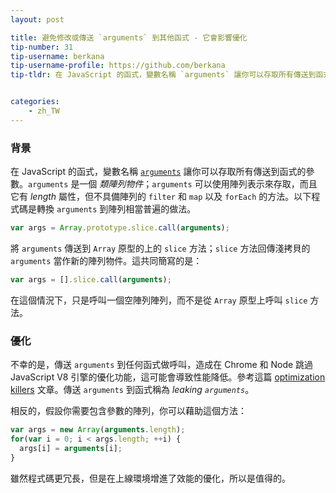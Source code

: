 ```yaml
---
layout: post

title: 避免修改或傳送 `arguments` 到其他函式 - 它會影響優化
tip-number: 31
tip-username: berkana
tip-username-profile: https://github.com/berkana
tip-tldr: 在 JavaScript 的函式，變數名稱 `arguments` 讓你可以存取所有傳送到函式的參數。`arguments` 是一個 *類陣列物件*；`arguments` 可以使用陣列表示來存取，而且它有 *length* 屬性，但不具備陣列的 `filter` 和 `map` 以及 `forEach` 的方法。以下程式碼是轉換 `arguments` 到陣列相當普遍的做法。


categories:
    - zh_TW
---
```


### 背景

在 JavaScript 的函式，變數名稱 [`arguments`](https://developer.mozilla.org/en-US/docs/Web/JavaScript/Reference/Functions/arguments) 讓你可以存取所有傳送到函式的參數。`arguments` 是一個 *類陣列物件*；`arguments` 可以使用陣列表示來存取，而且它有 *length* 屬性，但不具備陣列的 `filter` 和 `map` 以及 `forEach` 的方法。以下程式碼是轉換 `arguments` 到陣列相當普遍的做法。

```js
var args = Array.prototype.slice.call(arguments);
```
將 `arguments` 傳送到 `Array` 原型的上的 `slice` 方法；`slice` 方法回傳淺拷貝的 `arguments` 當作新的陣列物件。這共同簡寫的是：

```js
var args = [].slice.call(arguments);
```
在這個情況下，只是呼叫一個空陣列陣列，而不是從 `Array` 原型上呼叫 `slice` 方法。

### 優化

不幸的是，傳送 `arguments` 到任何函式做呼叫，造成在 Chrome 和 Node 跳過 JavaScript V8 引擎的優化功能，這可能會導致性能降低。參考這篇 [optimization killers](https://github.com/petkaantonov/bluebird/wiki/Optimization-killers) 文章。傳送 `arguments` 到函式稱為 *leaking `arguments`*。

相反的，假設你需要包含參數的陣列，你可以藉助這個方法：

```js
var args = new Array(arguments.length);
for(var i = 0; i < args.length; ++i) {
  args[i] = arguments[i];
}
```

雖然程式碼更冗長，但是在上線環境增進了效能的優化，所以是值得的。
